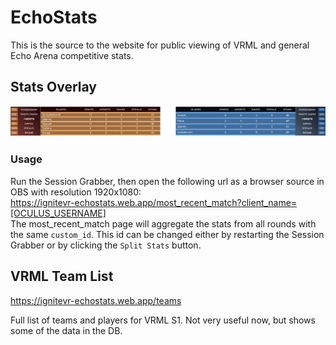 # EchoStats

This is the source to the website for public viewing of VRML and general Echo Arena competitive stats.

## Stats Overlay
![Image of overlay](overlay_preview.png)
### Usage
Run the Session Grabber, then open the following url as a browser source in OBS with resolution 1920x1080:  
https://ignitevr-echostats.web.app/most_recent_match?client_name=[OCULUS_USERNAME]  
The most_recent_match page will aggregate the stats from all rounds with the same `custom_id`. This id can be changed either by restarting the Session Grabber or by clicking the `Split Stats` button.

## VRML Team List

https://ignitevr-echostats.web.app/teams  

Full list of teams and players for VRML S1. Not very useful now, but shows some of the data in the DB.
